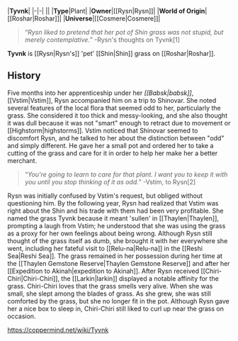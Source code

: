 |**Tyvnk**|
|-|-|
||
|**Type**|Plant|
|**Owner**|[[Rysn\|Rysn]]|
|**World of Origin**|[[Roshar\|Roshar]]|
|**Universe**|[[Cosmere\|Cosmere]]|

>“*Rysn liked to pretend that her pot of Shin grass was not stupid, but merely contemplative.*”
\-Rysn's thoughts on Tyvnk[1]


**Tyvnk** is [[Rysn\|Rysn's]] 'pet' [[Shin\|Shin]] grass on [[Roshar\|Roshar]].

## History
Five months into her apprenticeship under her *[[Babsk\|babsk]]*, [[Vstim\|Vstim]], Rysn accompanied him on a trip to Shinovar. She noted several features of the local flora that seemed odd to her, particularly the grass. She considered it too thick and messy-looking, and she also thought it was dull because it was not "smart" enough to retract due to movement or [[Highstorm\|highstorms]]. Vstim noticed that Shinovar seemed to discomfort Rysn, and he talked to her about the distinction between "odd" and simply different. He gave her a small pot and ordered her to take a cutting of the grass and care for it in order to help her make her a better merchant.

>“*You're going to learn to care for that plant. I want you to keep it with you until you stop thinking of it as odd.*”
\-Vstim, to Rysn[2]


Rysn was initially confused by Vstim's request, but obliged without questioning him. By the following year, Rysn had realized that Vstim was right about the Shin and his trade with them had been very profitable. She named the grass Tyvnk because it meant 'sullen' in [[Thaylen\|Thaylen]], prompting a laugh from Vstim; he understood that she was using the grass as a proxy for her own feelings about being wrong. Although Rysn still thought of the grass itself as dumb, she brought it with her everywhere she went, including her fateful visit to [[Relu-na\|Relu-na]] in the [[Reshi Sea\|Reshi Sea]]. The grass remained in her possession during her time at the [[Thaylen Gemstone Reserve\|Thaylen Gemstone Reserve]] and after her [[Expedition to Akinah\|expedition to Akinah]].
After Rysn received [[Chiri-Chiri\|Chiri-Chiri]], the [[Larkin\|larkin]] displayed a notable affinity for the grass. Chiri-Chiri loves that the grass smells very alive. When she was small, she slept among the blades of grass. As she grew, she was still comforted by the grass, but she no longer fit in the pot. Although Rysn gave her a nice box to sleep in, Chiri-Chiri still liked to curl up near the grass on occasion.



https://coppermind.net/wiki/Tyvnk